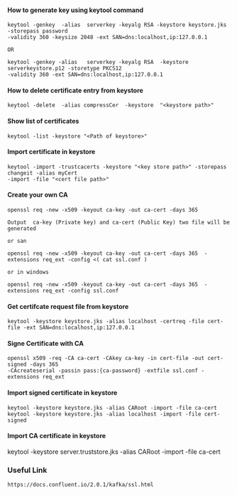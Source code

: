 #### How to generate key using keytool command
```
keytool -genkey  -alias  serverkey -keyalg RSA -keystore keystore.jks -storepass password 
-validity 360 -keysize 2048 -ext SAN=dns:localhost,ip:127.0.0.1

OR

keytool -genkey -alias   serverkey -keyalg RSA  -keystore serverkeystore.p12 -storetype PKCS12
-validity 360 -ext SAN=dns:localhost,ip:127.0.0.1

```

#### How to delete certificate entry from keystore
```
keytool -delete  -alias compressCer  -keystore  "<keystore path>"
```


#### Show list of certificates
```
keytool -list -keystore "<Path of keystore>"
```

#### Import certificate in keystore
```
keytool -import -trustcacerts -keystore "<key store path>" -storepass changeit -alias myCert 
-import -file "<cert file path>"
```

#### Create your own CA
```
openssl req -new -x509 -keyout ca-key -out ca-cert -days 365

Output  ca-key (Private key) and ca-cert (Public Key) two file will be generated

or san

openssl req -new -x509 -keyout ca-key -out ca-cert -days 365  -extensions req_ext -config <( cat ssl.conf )

or in windows

openssl req -new -x509 -keyout ca-key -out ca-cert -days 365  -extensions req_ext -config ssl.conf

```

#### Get certifcate request file from keystore
```
keytool -keystore keystore.jks -alias localhost -certreq -file cert-file -ext SAN=dns:localhost,ip:127.0.0.1
```

#### Signe Certificate with CA
```
openssl x509 -req -CA ca-cert -CAkey ca-key -in cert-file -out cert-signed -days 365
-CAcreateserial -passin pass:{ca-password} -extfile ssl.conf -extensions req_ext
```

#### Import signed certificate in keystore
```
keytool -keystore keystore.jks -alias CARoot -import -file ca-cert
keytool -keystore keystore.jks -alias localhost -import -file cert-signed
```
#### Import CA certificate in keystore
keytool -keystore server.truststore.jks -alias CARoot -import -file ca-cert


### Useful Link
```
https://docs.confluent.io/2.0.1/kafka/ssl.html
```
